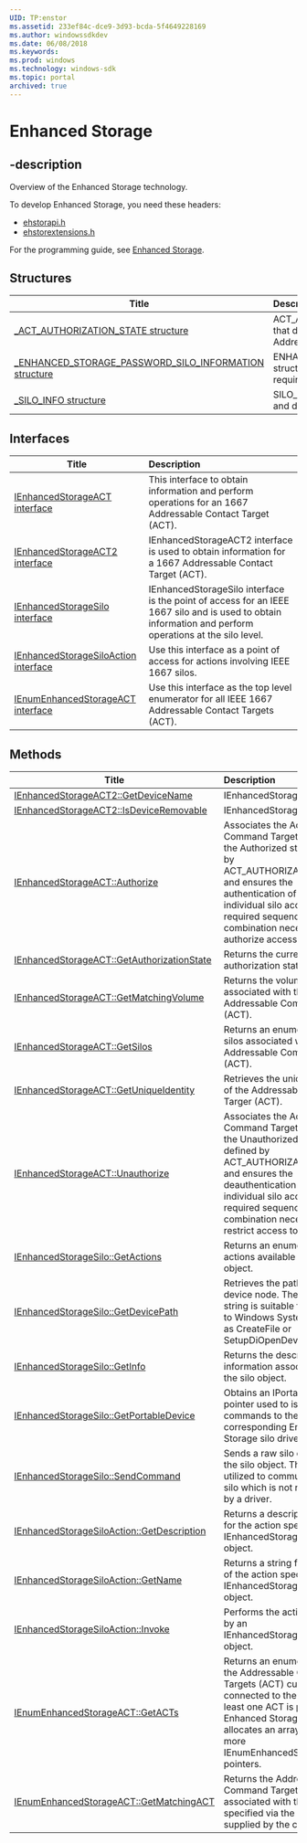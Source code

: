 ```yaml
---
UID: TP:enstor
ms.assetid: 233ef84c-dce9-3d93-bcda-5f4649228169
ms.author: windowssdkdev
ms.date: 06/08/2018
ms.keywords: 
ms.prod: windows
ms.technology: windows-sdk
ms.topic: portal
archived: true
---
```


# Enhanced Storage

## -description

Overview of the Enhanced Storage technology.

To develop Enhanced Storage, you need these headers:

 * [ehstorapi.h](..\ehstorapi\index.md)
 * [ehstorextensions.h](..\ehstorextensions\index.md)

For the programming guide, see [Enhanced Storage](/previous-versions/windows/desktop/enstor).

## Structures

| Title   | Description   |
| ---- |:---- |
| [_ACT_AUTHORIZATION_STATE structure](..\ehstorapi\ns-ehstorapi-_act_authorization_state.md) | ACT_AUTHORIZATION_STATE structure contains data that describes the current authorization state of a Addressable Command Target (ACT). |
| [_ENHANCED_STORAGE_PASSWORD_SILO_INFORMATION structure](..\ehstorextensions\ns-ehstorextensions-_enhanced_storage_password_silo_information.md) | ENHANCED_STORAGE_PASSWORD_SILO_INFORMATION structure contains data that defines the capabilities and requirements of a password silo. |
| [_SILO_INFO structure](..\ehstorapi\ns-ehstorapi-_silo_info.md) | SILO_INFO structure contains information that identifies and describes the silo. |

## Interfaces

| Title   | Description   |
| ---- |:---- |
| [IEnhancedStorageACT interface](..\ehstorapi\nn-ehstorapi-ienhancedstorageact.md) | This interface to obtain information and perform operations for an 1667 Addressable Contact Target (ACT). |
| [IEnhancedStorageACT2 interface](..\ehstorapi\nn-ehstorapi-ienhancedstorageact2.md) | IEnhancedStorageACT2 interface is used to obtain information for a 1667 Addressable Contact Target (ACT). |
| [IEnhancedStorageSilo interface](..\ehstorapi\nn-ehstorapi-ienhancedstoragesilo.md) | IEnhancedStorageSilo interface is the point of access for an IEEE 1667 silo and is used to obtain information and perform operations at the silo level. |
| [IEnhancedStorageSiloAction interface](..\ehstorapi\nn-ehstorapi-ienhancedstoragesiloaction.md) | Use this interface as a point of access for actions involving IEEE 1667 silos. |
| [IEnumEnhancedStorageACT interface](..\ehstorapi\nn-ehstorapi-ienumenhancedstorageact.md) | Use this interface as the top level enumerator for all IEEE 1667 Addressable Contact Targets (ACT). |

## Methods

| Title   | Description   |
| ---- |:---- |
| [IEnhancedStorageACT2::GetDeviceName](..\ehstorapi\nf-ehstorapi-ienhancedstorageact2-getdevicename.md) | IEnhancedStorageACT2 |
| [IEnhancedStorageACT2::IsDeviceRemovable](..\ehstorapi\nf-ehstorapi-ienhancedstorageact2-isdeviceremovable.md) | IEnhancedStorageACT2 |
| [IEnhancedStorageACT::Authorize](..\ehstorapi\nf-ehstorapi-ienhancedstorageact-authorize.md) | Associates the Addressable Command Target (ACT) with the Authorized state defined by ACT_AUTHORIZATION_STATE, and ensures the authentication of each individual silo according to the required sequence and logical combination necessary to authorize access to the ACT. |
| [IEnhancedStorageACT::GetAuthorizationState](..\ehstorapi\nf-ehstorapi-ienhancedstorageact-getauthorizationstate.md) | Returns the current authorization state of the ACT. |
| [IEnhancedStorageACT::GetMatchingVolume](..\ehstorapi\nf-ehstorapi-ienhancedstorageact-getmatchingvolume.md) | Returns the volume associated with the Addressable Command Target (ACT). |
| [IEnhancedStorageACT::GetSilos](..\ehstorapi\nf-ehstorapi-ienhancedstorageact-getsilos.md) | Returns an enumeration of all silos associated with the Addressable Command Target (ACT). |
| [IEnhancedStorageACT::GetUniqueIdentity](..\ehstorapi\nf-ehstorapi-ienhancedstorageact-getuniqueidentity.md) | Retrieves the unique identity of the Addressable Command Targer (ACT). |
| [IEnhancedStorageACT::Unauthorize](..\ehstorapi\nf-ehstorapi-ienhancedstorageact-unauthorize.md) | Associates the Addressable Command Target (ACT) with the Unauthorized state defined by ACT_AUTHORIZATION_STATE, and ensures the deauthentication of each individual silo according to the required sequence and logical combination necessary to restrict access to the ACT. |
| [IEnhancedStorageSilo::GetActions](..\ehstorapi\nf-ehstorapi-ienhancedstoragesilo-getactions.md) | Returns an enumeration of all actions available to the silo object. |
| [IEnhancedStorageSilo::GetDevicePath](..\ehstorapi\nf-ehstorapi-ienhancedstoragesilo-getdevicepath.md) | Retrieves the path to the silo device node. The returned string is suitable for passing to Windows System APIs such as CreateFile or SetupDiOpenDeviceInterface. |
| [IEnhancedStorageSilo::GetInfo](..\ehstorapi\nf-ehstorapi-ienhancedstoragesilo-getinfo.md) | Returns the descriptive information associated with the silo object. |
| [IEnhancedStorageSilo::GetPortableDevice](..\ehstorapi\nf-ehstorapi-ienhancedstoragesilo-getportabledevice.md) | Obtains an IPortableDevice pointer used to issue commands to the corresponding Enhanced Storage silo driver. |
| [IEnhancedStorageSilo::SendCommand](..\ehstorapi\nf-ehstorapi-ienhancedstoragesilo-sendcommand.md) | Sends a raw silo command to the silo object. This method is utilized to communicate with a silo which is not represented by a driver. |
| [IEnhancedStorageSiloAction::GetDescription](..\ehstorapi\nf-ehstorapi-ienhancedstoragesiloaction-getdescription.md) | Returns a descriptive string for the action specified by the IEnhancedStorageSiloAction object. |
| [IEnhancedStorageSiloAction::GetName](..\ehstorapi\nf-ehstorapi-ienhancedstoragesiloaction-getname.md) | Returns a string for the name of the action specified by the IEnhancedStorageSiloAction object. |
| [IEnhancedStorageSiloAction::Invoke](..\ehstorapi\nf-ehstorapi-ienhancedstoragesiloaction-invoke.md) | Performs the action specified by an IEnhancedStorageSiloAction object. |
| [IEnumEnhancedStorageACT::GetACTs](..\ehstorapi\nf-ehstorapi-ienumenhancedstorageact-getacts.md) | Returns an enumeration of all the Addressable Command Targets (ACT) currently connected to the system. If at least one ACT is present, the Enhanced Storage API allocates an array of 1 or more IEnumEnhancedStorageACT pointers. |
| [IEnumEnhancedStorageACT::GetMatchingACT](..\ehstorapi\nf-ehstorapi-ienumenhancedstorageact-getmatchingact.md) | Returns the Addressable Command Target (ACT) associated with the volume specified via the string supplied by the client. |
